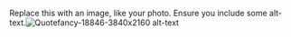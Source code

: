 Replace this with an image, like your photo. Ensure you include some alt-text.![Quotefancy-18846-3840x2160](https://user-images.githubusercontent.com/94215831/141650369-684f68a1-5f15-4acd-95b2-02459e29d149.jpg)
alt-text
